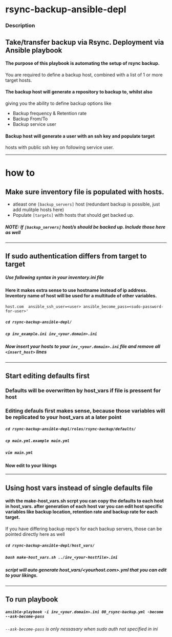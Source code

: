 # rsync-backup-ansible-depl

### Description
## Take/transfer backup via Rsync. Deployment via Ansible playbook
#### The purpose of this playbook is automating the setup of rsync backup.
You are required to define a backup host, combined with a list of 1 or more 
target hosts. 
#### The backup host will generate a repository to backup to, whilst also 
giving you the ability to define backup options like
* Backup frequency & Retention rate
* Backup From/To
* Backup service user

#### Backup host will generate a user with an ssh key and populate target
hosts with public ssh key on following service user.


---
# how to
## Make sure inventory file is populated with hosts. 

* atleast one `[backup_servers]` host (redundant backup is possible, just add mulitple hosts here)
* Populate `[targets]` with hosts that should get backed up. 
##### NOTE: If `[backup_servers]` host/s should be backed up. Include those here as well

---
## If sudo authentication differs from target to target

##### Use following syntax in your inventory.ini file
#### Here it makes extra sense to use hostname instead of ip address. Inventory name of host will be used for a multitude of other variables.
```
host.com  ansible_ssh_user=<user> ansible_become_pass=<sudo-password-for-user>'
```
##### `cd rsync-backup-ansible-depl/`
##### `cp inv_example.ini inv_<your.domain>.ini`
##### Now insert your hosts to your `inv_<your.domain>.ini` file and remove all `<insert_host>` lines

---
## Start editing defaults first
### Defaults will be overwritten by host_vars if file is pressent for host
### Editing defauls first makes sense, because those variables will be replicated to your host_vars at a later point
##### `cd rsync-backup-ansible-depl/roles/rsync-backup/defaults/`
##### `cp main.yml.example main.yml`
##### `vim main.yml`
#### Now edit to your likings
---
## Using host vars instead of single defaults file
#### with the make-host_vars.sh scrpt you can copy the defaults to each host in host_vars. after generation of each host var you can edit host specific variables like backup location, retention rate and backup rate for each target.
If you have differing backup repo's for each backup servers, those can be pointed directly here as well
##### `cd rsync-backup-ansible-depl/host_vars/`
##### `bash make-host_vars.sh ../inv_<your-hostfile>.ini`
##### script will auto generate host_vars/<yourhost.com>.yml that you can edit to your likings.
---
## To run playbook

##### `ansible-playbook -i inv_<your.domain>.ini 00_rsync-backup.yml -become --ask-become-pass`
###### `--ask-become-pass` is only nessasary when sudo auth not specified in ini
